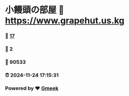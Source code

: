 # 小饅頭の部屋 :link: https://www.grapehut.us.kg 
### :page_facing_up: [17](https://www.grapehut.us.kg/tag.html) 
### :speech_balloon: 2 
### :hibiscus: 90533 
### :alarm_clock: 2024-11-24 17:15:31 
### Powered by :heart: [Gmeek](https://github.com/Meekdai/Gmeek)
